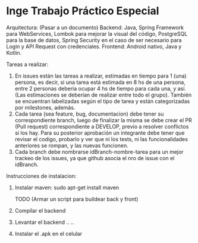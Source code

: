 # Inge Trabajo Práctico Especial
Arquitectura: (Pasar a un documento)
Backend: Java, Spring Framework para WebServices, Lombok para mejorar la visual del código, PostgreSQL para la base de datos, Spring Security en el caso de ser necesario para Login y API Request con credenciales.
Frontend: Android nativo, Java y Kotlin.

Tareas a realizar:
1) En issues están las tareas a realizar, estimadas en tiempo para 1 (una) persona, es decir, si una tarea está estimada en 8 hs de una persona, entre 2 personas deberia ocupar 4 hs de tiempo para cada una, y así. (Las estimaciones se deberían de realizar entre todo el grupo). También se encuentran labelizadas según el tipo de tarea y están categorizadas por milestones, además.
2) Cada tarea (sea feature, bug, documentacion) debe tener su correspondiente branch, luego de finalizar la misma se debe crear el PR (Pull request) correspondiente a DEVELOP, previo a resolver conflictos si los hay. Para su posterior aprobación un integrante debe tener que revisar el codigo, probarlo y ver que ni los tests, ni las funcionalidades anteriores se rompan, y las nuevas funcionen.
3) Cada branch debe nombrarse idBranch-nombre-tarea para un mejor trackeo de los issues, ya que github asocia el nro de issue con el idBranch.

Instrucciones de instalacion:
1) Instalar maven:
    sudo apt-get install maven
    
   TODO (Armar un script para buildear back y front)
2) Compilar el backend
3) Levantar el backend
..
..
6) Instalar el .apk en el celular
